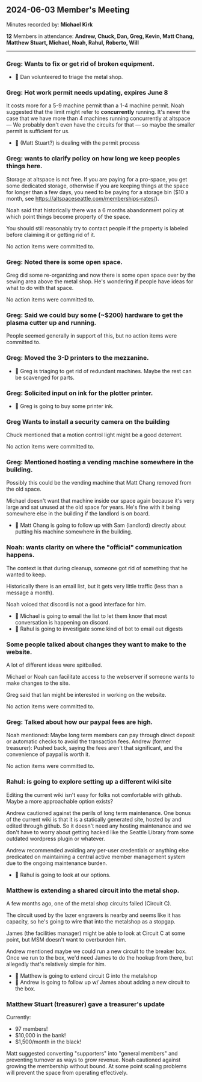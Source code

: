 ## 2024-06-03 Member's Meeting

Minutes recorded by: **Michael Kirk**

**12** Members in attendance: **Andrew, Chuck, Dan, Greg, Kevin, Matt Chang, Matthew Stuart, Michael, Noah, Rahul, Roberto, Will**

---

### Greg: Wants to fix or get rid of broken equipment.

* 👷 Dan volunteered to triage the metal shop.

### Greg: Hot work permit needs updating, expires June 8

It costs more for a 5-9 machine permit than a 1-4 machine permit.
Noah suggested that the limit might refer to __concurrently__ running.
It's never the case that we have more than 4 machines running concurrently at altspace —
We probably don't even have the circuits for that — so maybe the smaller permit is sufficient for us.

* 👷 (Matt Stuart?) is dealing with the permit process

### Greg: wants to clarify policy on how long we keep peoples things here.

Storage at altspace is not free. If you are paying for a pro-space, you get
some dedicated storage, otherwise if you are keeping things at the space for
longer than a few days, you need to be paying
for a storage bin ($10 a month, see
<https://altspaceseattle.com/memberships-rates/>).

Noah said that historically there was a 6 months abandonment policy at which
point things become property of the space.

You should still reasonably try to contact people if the property is labeled
before claiming it or getting rid of it.

No action items were committed to.

### Greg: Noted there is some open space.

Greg did some re-organizing and now there is some open space over by the sewing
area above the metal shop. He's wondering if people have ideas for what to do with that space.

No action items were committed to.

### Greg: Said we could buy some (~$200) hardware to get the plasma cutter up and running.

People seemed generally in support of this, but no action items were committed to.

### Greg: Moved the 3-D printers to the mezzanine.

* 👷 Greg is triaging to get rid of redundant machines. Maybe the rest can be scavenged for parts.

### Greg: Solicited input on ink for the plotter printer.

* 👷 Greg is going to buy some printer ink.

### Greg Wants to install a security camera on the building

Chuck mentioned that a motion control light might be a good deterrent.

No action items were committed to.

### Greg: Mentioned hosting a vending machine somewhere in the building.

Possibly this could be the vending machine that Matt Chang removed from the old space.

Michael doesn't want that machine inside our space again because it's very
large and sat unused at the old space for years. He's fine with it being
somewhere else in the building if the landlord is on board.

* 👷 Matt Chang is going to follow up with Sam (landlord) directly about putting his machine somewhere in the building.

### Noah: wants clarity on where the "official" communication happens.

The context is that during cleanup, someone got rid of something that he wanted to keep.

Historically there is an email list, but it gets very little traffic (less than a message a month).

Noah voiced that discord is not a good interface for him.

* 👷 Michael is going to email the list to let them know that most conversation is happening on discord.
* 👷 Rahul is going to investigate some kind of bot to email out digests

### Some people talked about changes they want to make to the website.

A lot of different ideas were spitballed.

Michael or Noah can facilitate access to the webserver if someone wants to make changes to the site.

Greg said that Ian might be interested in working on the website.

No action items were committed to.

### Greg: Talked about how our paypal fees are high.

Noah mentioned: Maybe long term members can pay through direct deposit or automatic checks to avoid the transaction fees.
Andrew (former treasurer): Pushed back, saying the fees aren't that significant, and the convenience of paypal is worth it.

No action items were committed to.

### Rahul: is going to explore setting up a different wiki site

Editing the current wiki isn't easy for folks not comfortable with github. Maybe a more approachable option exists?

Andrew cautioned against the perils of long term maintenance. One bonus of the current wiki is that it is a statically generated site, hosted by and edited through github.
So it doesn't need any hosting maintenance and we don't have to worry about getting hacked like the Seattle Library from some outdated wordpress plugin or whatever.

Andrew recommended avoiding any per-user credentials or anything else predicated on maintaining a central active member management system due to the ongoing maintenance burden.

* 👷 Rahul is going to look at our options.

### Matthew is extending a shared circuit into the metal shop.

A few months ago, one of the metal shop circuits failed (Circuit C).

The circuit used by the lazer engravers is nearby and seems like it has capacity, so he's going to wire that into the metalshop as a stopgap.

James (the facilities manager) might be able to look at Circuit C at some point, but MSM doesn't want to overburden him.

Andrew mentioned maybe we could run a new circuit to the breaker box. Once we run to the box, we'd need James to do the hookup from there, but allegedly that's relatively simple for him.

* 👷 Matthew is going to extend circuit G into the metalshop
* 👷 Andrew is going to follow up w/ James about adding a new circuit to the box.

### Matthew Stuart (treasurer) gave a treasurer's update

Currently:
- 97 members!
- $10,000 in the bank!
- $1,500/month in the black!

Matt suggested converting "supporters" into "general members" and preventing turnover as ways to grow revenue.
Noah cautioned against growing the membership without bound. At some point scaling problems will prevent the space from operating effectively.

